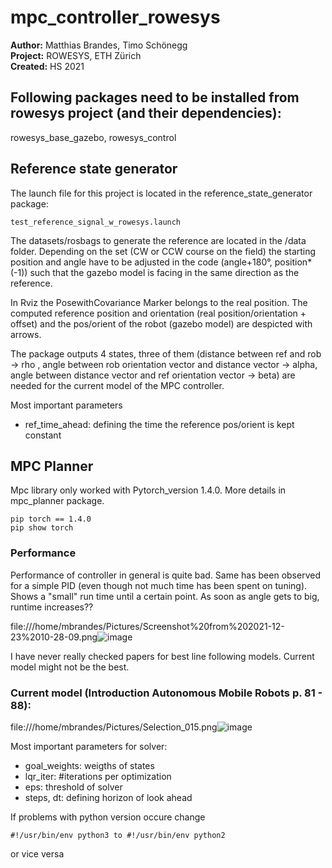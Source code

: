 # mpc_controller_rowesys


**Author:** Matthias Brandes, Timo Schönegg <br />
**Project:** ROWESYS, ETH Zürich <br />
**Created:** HS 2021

## Following packages need to be installed from rowesys project (and their dependencies):
rowesys_base_gazebo, rowesys_control

## Reference state generator
The launch file for this project is located in the reference_state_generator package: 

```
test_reference_signal_w_rowesys.launch
```

The datasets/rosbags to generate the reference are located in the /data folder. Depending on the set (CW or CCW course on the field) the starting position and angle have to be adjusted in the code (angle+180°, position*(-1)) such that the gazebo model is facing in the same direction as the reference.

In Rviz the PosewithCovariance Marker belongs to the real position. The computed reference position and orientation (real position/orientation + offset) and the pos/orient of the robot (gazebo model) are despicted with arrows. 

The package outputs 4 states, three of them (distance between ref and rob -> rho , angle between rob orientation vector and distance vector -> alpha, angle between distance vector and ref orientation vector -> beta) are needed for the current model of the MPC controller.

Most important parameters
- ref_time_ahead: defining the time the reference pos/orient is kept constant

## MPC Planner

Mpc library only worked with Pytorch_version 1.4.0. More details in mpc_planner package.
```
pip torch == 1.4.0
pip show torch
```

### Performance
Performance of controller in general is quite bad. Same has been observed for a simple PID (even though not much time has been spent on tuning).
Shows a "small" run time until a certain point. As soon as angle gets to big, runtime increases??

file:///home/mbrandes/Pictures/Screenshot%20from%202021-12-23%2010-28-09.png![image](https://user-images.githubusercontent.com/37098089/152985868-60d0fc98-d122-45e3-a2c6-13cf363e23a1.png)

I have never really checked papers for best line following models. Current model might not be the best.

### Current model (Introduction Autonomous Mobile Robots p. 81 - 88):
file:///home/mbrandes/Pictures/Selection_015.png![image](https://user-images.githubusercontent.com/37098089/152987202-a865cbe2-29b5-42e0-a347-a8306c29337c.png)

Most important parameters for solver:
- goal_weights: weigths of states
- lqr_iter: #iterations per optimization
- eps: threshold of solver
- steps, dt: defining horizon of look ahead

If problems with python version occure change 
```
#!/usr/bin/env python3 to #!/usr/bin/env python2
```
or vice versa



 

